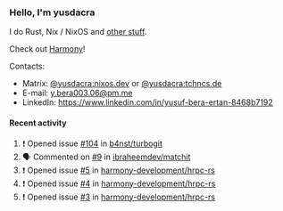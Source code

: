 ### Hello, I'm yusdacra

I do Rust, Nix / NixOS and [other stuff](https://yusdacra.gitlab.io/about).

Check out [Harmony](https://github.com/harmony-development)!

Contacts:
- Matrix: [@yusdacra:nixos.dev](https://matrix.to/#/@yusdacra:nixos.dev) or [@yusdacra:tchncs.de](https://matrix.to/#/@yusdacra:tchncs.de)
- E-mail: y.bera003.06@pm.me
- LinkedIn: https://www.linkedin.com/in/yusuf-bera-ertan-8468b7192

#### Recent activity

<!--START_SECTION:activity-->
1. ❗️ Opened issue [#104](https://github.com/b4nst/turbogit/issues/104) in [b4nst/turbogit](https://github.com/b4nst/turbogit)
2. 🗣 Commented on [#9](https://github.com/ibraheemdev/matchit/issues/9) in [ibraheemdev/matchit](https://github.com/ibraheemdev/matchit)
3. ❗️ Opened issue [#5](https://github.com/harmony-development/hrpc-rs/issues/5) in [harmony-development/hrpc-rs](https://github.com/harmony-development/hrpc-rs)
4. ❗️ Opened issue [#4](https://github.com/harmony-development/hrpc-rs/issues/4) in [harmony-development/hrpc-rs](https://github.com/harmony-development/hrpc-rs)
5. ❗️ Opened issue [#3](https://github.com/harmony-development/hrpc-rs/issues/3) in [harmony-development/hrpc-rs](https://github.com/harmony-development/hrpc-rs)
<!--END_SECTION:activity-->
